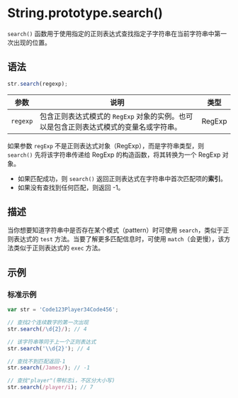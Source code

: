 # String.prototype.search()

`search()` 函数用于使用指定的正则表达式查找指定子字符串在当前字符串中第一次出现的位置。

## 语法

```js
str.search(regexp);
```

| 参数     | 说明                                                         | 类型   |
| -------- | ------------------------------------------------------------ | ------ |
| `regexp` | 包含正则表达式模式的 `RegExp` 对象的实例。也可以是包含正则表达式模式的变量名或字符串。 | RegExp |

如果参数 `regExp` 不是正则表达式对象（RegExp），而是字符串类型，则 `search()` 先将该字符串传递给 RegExp 的构造函数，将其转换为一个 RegExp 对象。

- 如果匹配成功，则 `search()` 返回正则表达式在字符串中首次匹配项的**索引**。
- 如果没有查找到任何匹配，则返回 -1。

## 描述

当你想要知道字符串中是否存在某个模式（pattern）时可使用 `search`，类似于正则表达式的 `test` 方法。当要了解更多匹配信息时，可使用 `match`（会更慢），该方法类似于正则表达式的 `exec` 方法。

## 示例

### 标准示例

```js
var str = 'Code123Player34Code456';

// 查找2个连续数字的第一次出现
str.search(/\d{2}/); // 4

// 该字符串等同于上一个正则表达式
str.search('\\d{2}'); // 4

// 查找不到匹配返回-1
str.search(/James/); // -1

// 查找"player"(带标志i，不区分大小写)
str.search(/player/i); // 7
```
